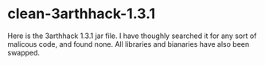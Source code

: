 # clean-3arthhack-1.3.1
Here is the 3arthhack 1.3.1 jar file. I have thoughly searched it for any sort of malicous code, and found none. All libraries and bianaries have also been swapped.
